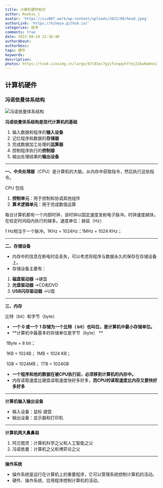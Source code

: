 ```yaml
---
title: 计算机硬件知识
author: Rookie_l
avatar: 'https://icu007.work/wp-content/uploads/2022/08/head.jpeg'
authorLink: 'https://hiheya.github.io/'
categories: 技术
comments: true
date: 2022-08-24 22:36:40
authorAbout:
authorDesc:
tags: 硬件
keywords:
description:
photos: https://tva4.sinaimg.cn/large/87c01ec7gy1fsnqqvhfrmj21kw0w0ne1.jpg
---
```


## 计算机硬件

### 冯诺依曼体系结构

![冯诺依曼体系结构](https://img30.360buyimg.com/pop/jfs/t1/96048/15/24870/113440/623738e1Ef4676b40/9f4e1bc1d4db85ad.png)

**冯诺依曼体系结构是现代计算机的基础**

1. 输入数据和程序的**输入设备**
2. 记忆程序和数据的**存储器**
3. 完成数据加工处理的**运算器**
4. 控制程序执行的**控制器**
5. 输出处理结果的**输出设备**

---


**一、中央处理器**（CPU）是计算机的大脑，从内存中获取指令，然后执行这些指令。

CPU 包括

1. **控制单元**：用于控制和协调其他组件
2. **算术逻辑单元**：用于完成数值运算

每台计算机都有一个内部时钟，该时钟以固定速度发射电子脉冲。时钟速度越快，在给定时间段内执行的越多。速度单位：赫兹（Hz）

1 Hz相当于一个脉冲。1KHz = 1024Hz；1MHz = 1024 KHz；

---

**二、存储设备**

- 内存中的信息在断电时会丢失，可以考虑将程序与数据永久的保存在存储设备上。
- 存储设备主要有：

1. **磁盘驱动器**                   ->硬盘
2. **光盘驱动器**                   ->CD和DVD
3. **USB闪存驱动器**           ->U盘

---

**三、内存**

比特（bit）和字节（byte）

- **一个 0 或一个 1 存储为一个比特（ bit）也叫位，是计算机中最小存储单位。**
- **计算机中最基本的存储单位是字节（byte） **

​		1Byte = 8 bit；

​		1KB = 1024B；		1MB = 1024 KB；

​		1GB = 1024MB；	1TB = 1024GB

- **一个程序和他的数据在被CPU执行前，必须移到计算机的内存中。**
- 内存读取速度比硬盘读取速度快好多好多，**而CPU的读取速度比内存又要快好多好多**

---

**计算机输入输出设备**

- 输入设备：鼠标 键盘
- 输出设备：显示器和打印机

---

**计算机两大鼻鼻祖**

1. 阿兰图灵：计算机科学之父和人工智能之父
2. 冯诺依曼：计算机之父和博弈论之父

---

**操作系统**

- 操作系统是运行在计算机上的重要程序，它可以管理系统控制计算机的活动。
- 硬件、操作系统、应用程序控制计算机的活动。

